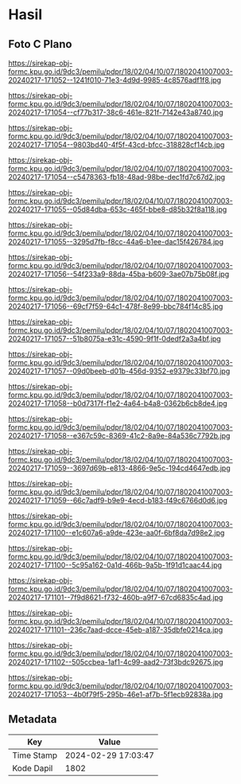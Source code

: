 # Hasil

## Foto C Plano

https://sirekap-obj-formc.kpu.go.id/9dc3/pemilu/pdpr/18/02/04/10/07/1802041007003-20240217-171052--1241f010-71e3-4d9d-9985-4c8576adf1f8.jpg

https://sirekap-obj-formc.kpu.go.id/9dc3/pemilu/pdpr/18/02/04/10/07/1802041007003-20240217-171054--cf77b317-38c6-461e-821f-7142e43a8740.jpg

https://sirekap-obj-formc.kpu.go.id/9dc3/pemilu/pdpr/18/02/04/10/07/1802041007003-20240217-171054--9803bd40-4f5f-43cd-bfcc-318828cf14cb.jpg

https://sirekap-obj-formc.kpu.go.id/9dc3/pemilu/pdpr/18/02/04/10/07/1802041007003-20240217-171054--c5478363-fb18-48ad-98be-dec1fd7c67d2.jpg

https://sirekap-obj-formc.kpu.go.id/9dc3/pemilu/pdpr/18/02/04/10/07/1802041007003-20240217-171055--05d84dba-653c-465f-bbe8-d85b32f8a118.jpg

https://sirekap-obj-formc.kpu.go.id/9dc3/pemilu/pdpr/18/02/04/10/07/1802041007003-20240217-171055--3295d7fb-f8cc-44a6-b1ee-dac15f426784.jpg

https://sirekap-obj-formc.kpu.go.id/9dc3/pemilu/pdpr/18/02/04/10/07/1802041007003-20240217-171056--54f233a9-88da-45ba-b609-3ae07b75b08f.jpg

https://sirekap-obj-formc.kpu.go.id/9dc3/pemilu/pdpr/18/02/04/10/07/1802041007003-20240217-171056--69cf7f59-64c1-478f-8e99-bbc784f14c85.jpg

https://sirekap-obj-formc.kpu.go.id/9dc3/pemilu/pdpr/18/02/04/10/07/1802041007003-20240217-171057--51b8075a-e31c-4590-9f1f-0dedf2a3a4bf.jpg

https://sirekap-obj-formc.kpu.go.id/9dc3/pemilu/pdpr/18/02/04/10/07/1802041007003-20240217-171057--09d0beeb-d01b-456d-9352-e9379c33bf70.jpg

https://sirekap-obj-formc.kpu.go.id/9dc3/pemilu/pdpr/18/02/04/10/07/1802041007003-20240217-171058--b0d7317f-f1e2-4a64-b4a8-0362b6cb8de4.jpg

https://sirekap-obj-formc.kpu.go.id/9dc3/pemilu/pdpr/18/02/04/10/07/1802041007003-20240217-171058--e367c59c-8369-41c2-8a9e-84a536c7792b.jpg

https://sirekap-obj-formc.kpu.go.id/9dc3/pemilu/pdpr/18/02/04/10/07/1802041007003-20240217-171059--3697d69b-e813-4866-9e5c-194cd4647edb.jpg

https://sirekap-obj-formc.kpu.go.id/9dc3/pemilu/pdpr/18/02/04/10/07/1802041007003-20240217-171059--66c7adf9-b9e9-4ecd-b183-f49c6766d0d6.jpg

https://sirekap-obj-formc.kpu.go.id/9dc3/pemilu/pdpr/18/02/04/10/07/1802041007003-20240217-171100--e1c607a6-a9de-423e-aa0f-6bf8da7d98e2.jpg

https://sirekap-obj-formc.kpu.go.id/9dc3/pemilu/pdpr/18/02/04/10/07/1802041007003-20240217-171100--5c95a162-0a1d-466b-9a5b-1f91d1caac44.jpg

https://sirekap-obj-formc.kpu.go.id/9dc3/pemilu/pdpr/18/02/04/10/07/1802041007003-20240217-171101--7f9d8621-f732-460b-a9f7-67cd6835c4ad.jpg

https://sirekap-obj-formc.kpu.go.id/9dc3/pemilu/pdpr/18/02/04/10/07/1802041007003-20240217-171101--236c7aad-dcce-45eb-a187-35dbfe0214ca.jpg

https://sirekap-obj-formc.kpu.go.id/9dc3/pemilu/pdpr/18/02/04/10/07/1802041007003-20240217-171102--505ccbea-1af1-4c99-aad2-73f3bdc92675.jpg

https://sirekap-obj-formc.kpu.go.id/9dc3/pemilu/pdpr/18/02/04/10/07/1802041007003-20240217-171053--4b0f79f5-295b-46e1-af7b-5f1ecb92838a.jpg


## Metadata

| Key        | Value               |
| ---------- | ------------------- |
| Time Stamp | 2024-02-29 17:03:47 |
| Kode Dapil | 1802                |



